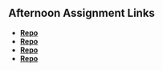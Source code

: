 ## Afternoon Assignment Links

* **[Repo](https://github.com/MarkKuzne/gamenight)** 
* **[Repo](https://github.com/MarkKuzne/vendr)**
* **[Repo](https://github.com/MarkKuzne/lateSummer23-gregslistMVC)**
* **[Repo](https://github.com/MarkKuzne/JungleJumble)**
